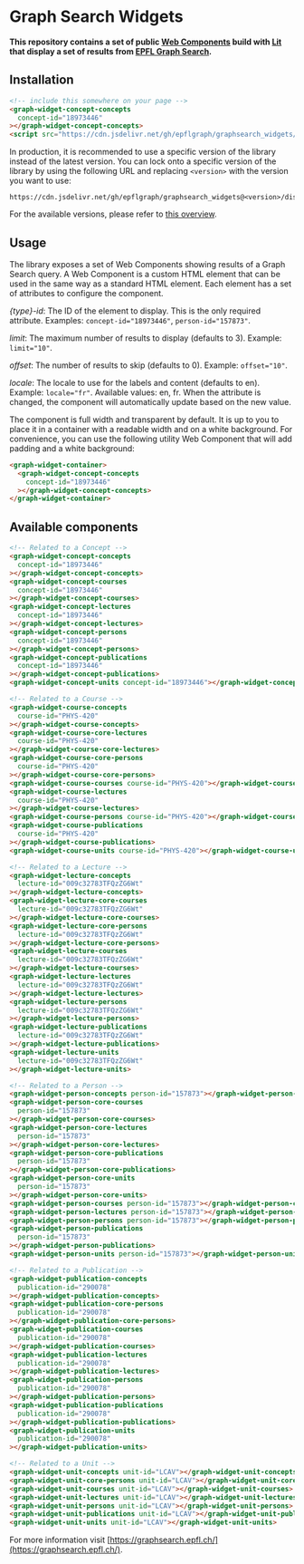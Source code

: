 # Graph Search Widgets

**This repository contains a set of public [Web Components](https://developer.mozilla.org/en-US/docs/Web/API/Web_components) build with [Lit](https://lit.dev/) that display a set of results from [EPFL Graph Search](https://graphsearch.epfl.ch/).**

## Installation

```html
<!-- include this somewhere on your page -->
<graph-widget-concept-concepts
  concept-id="18973446"
></graph-widget-concept-concepts>
<script src="https://cdn.jsdelivr.net/gh/epflgraph/graphsearch_widgets/dist/index.js"></script>
```

In production, it is recommended to use a specific version of the library instead of the latest version. You can lock onto a specific version of the library by using the following URL and replacing `<version>` with the version you want to use:

```
https://cdn.jsdelivr.net/gh/epflgraph/graphsearch_widgets@<version>/dist/index.js
```

For the available versions, please refer to [this overview](https://github.com/epflgraph/graphsearch_widgets/tags).

## Usage

The library exposes a set of Web Components showing results of a Graph Search query. A Web Component is a custom HTML element that can be used in the same way as a standard HTML element. Each element has a set of attributes to configure the component.

_{type}-id_: The ID of the element to display. This is the only required attribute. Examples: `concept-id="18973446"`, `person-id="157873"`.

_limit_: The maximum number of results to display (defaults to 3). Example: `limit="10"`.

_offset_: The number of results to skip (defaults to 0). Example: `offset="10"`.

_locale_: The locale to use for the labels and content (defaults to en). Example: `locale="fr"`. Available values: en, fr. When the attribute is changed, the component will automatically update based on the new value.

The component is full width and transparent by default. It is up to you to place it in a container with a readable width and on a white background. For convenience, you can use the following utility Web Component that will add padding and a white background:

```html
<graph-widget-container>
  <graph-widget-concept-concepts
    concept-id="18973446"
  ></graph-widget-concept-concepts>
</graph-widget-container>
```

## Available components

```html
<!-- Related to a Concept -->
<graph-widget-concept-concepts
  concept-id="18973446"
></graph-widget-concept-concepts>
<graph-widget-concept-courses
  concept-id="18973446"
></graph-widget-concept-courses>
<graph-widget-concept-lectures
  concept-id="18973446"
></graph-widget-concept-lectures>
<graph-widget-concept-persons
  concept-id="18973446"
></graph-widget-concept-persons>
<graph-widget-concept-publications
  concept-id="18973446"
></graph-widget-concept-publications>
<graph-widget-concept-units concept-id="18973446"></graph-widget-concept-units>

<!-- Related to a Course -->
<graph-widget-course-concepts
  course-id="PHYS-420"
></graph-widget-course-concepts>
<graph-widget-course-core-lectures
  course-id="PHYS-420"
></graph-widget-course-core-lectures>
<graph-widget-course-core-persons
  course-id="PHYS-420"
></graph-widget-course-core-persons>
<graph-widget-course-courses course-id="PHYS-420"></graph-widget-course-courses>
<graph-widget-course-lectures
  course-id="PHYS-420"
></graph-widget-course-lectures>
<graph-widget-course-persons course-id="PHYS-420"></graph-widget-course-persons>
<graph-widget-course-publications
  course-id="PHYS-420"
></graph-widget-course-publications>
<graph-widget-course-units course-id="PHYS-420"></graph-widget-course-units>

<!-- Related to a Lecture -->
<graph-widget-lecture-concepts
  lecture-id="009c32783TFQzZG6Wt"
></graph-widget-lecture-concepts>
<graph-widget-lecture-core-courses
  lecture-id="009c32783TFQzZG6Wt"
></graph-widget-lecture-core-courses>
<graph-widget-lecture-core-persons
  lecture-id="009c32783TFQzZG6Wt"
></graph-widget-lecture-core-persons>
<graph-widget-lecture-courses
  lecture-id="009c32783TFQzZG6Wt"
></graph-widget-lecture-courses>
<graph-widget-lecture-lectures
  lecture-id="009c32783TFQzZG6Wt"
></graph-widget-lecture-lectures>
<graph-widget-lecture-persons
  lecture-id="009c32783TFQzZG6Wt"
></graph-widget-lecture-persons>
<graph-widget-lecture-publications
  lecture-id="009c32783TFQzZG6Wt"
></graph-widget-lecture-publications>
<graph-widget-lecture-units
  lecture-id="009c32783TFQzZG6Wt"
></graph-widget-lecture-units>

<!-- Related to a Person -->
<graph-widget-person-concepts person-id="157873"></graph-widget-person-concepts>
<graph-widget-person-core-courses
  person-id="157873"
></graph-widget-person-core-courses>
<graph-widget-person-core-lectures
  person-id="157873"
></graph-widget-person-core-lectures>
<graph-widget-person-core-publications
  person-id="157873"
></graph-widget-person-core-publications>
<graph-widget-person-core-units
  person-id="157873"
></graph-widget-person-core-units>
<graph-widget-person-courses person-id="157873"></graph-widget-person-courses>
<graph-widget-person-lectures person-id="157873"></graph-widget-person-lectures>
<graph-widget-person-persons person-id="157873"></graph-widget-person-persons>
<graph-widget-person-publications
  person-id="157873"
></graph-widget-person-publications>
<graph-widget-person-units person-id="157873"></graph-widget-person-units>

<!-- Related to a Publication -->
<graph-widget-publication-concepts
  publication-id="290078"
></graph-widget-publication-concepts>
<graph-widget-publication-core-persons
  publication-id="290078"
></graph-widget-publication-core-persons>
<graph-widget-publication-courses
  publication-id="290078"
></graph-widget-publication-courses>
<graph-widget-publication-lectures
  publication-id="290078"
></graph-widget-publication-lectures>
<graph-widget-publication-persons
  publication-id="290078"
></graph-widget-publication-persons>
<graph-widget-publication-publications
  publication-id="290078"
></graph-widget-publication-publications>
<graph-widget-publication-units
  publication-id="290078"
></graph-widget-publication-units>

<!-- Related to a Unit -->
<graph-widget-unit-concepts unit-id="LCAV"></graph-widget-unit-concepts>
<graph-widget-unit-core-persons unit-id="LCAV"></graph-widget-unit-core-persons>
<graph-widget-unit-courses unit-id="LCAV"></graph-widget-unit-courses>
<graph-widget-unit-lectures unit-id="LCAV"></graph-widget-unit-lectures>
<graph-widget-unit-persons unit-id="LCAV"></graph-widget-unit-persons>
<graph-widget-unit-publications unit-id="LCAV"></graph-widget-unit-publications>
<graph-widget-unit-units unit-id="LCAV"></graph-widget-unit-units>
```

For more information visit [https://graphsearch.epfl.ch/](https://graphsearch.epfl.ch/).
